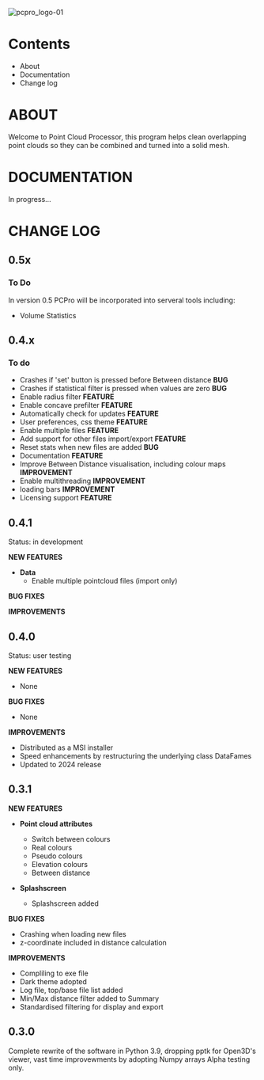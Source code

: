 ![pcpro_logo-01](https://user-images.githubusercontent.com/17065805/211750218-ff6902a9-e405-4bef-861d-1a275e3f906a.jpg)

# Contents
+ About
+ Documentation
+ Change log

# ABOUT
Welcome to Point Cloud Processor, this program helps clean overlapping point clouds so they can be combined and turned into a solid mesh.

# DOCUMENTATION
In progress...

# CHANGE LOG

## 0.5x
### To Do
In version 0.5 PCPro will be incorporated into serveral tools including:
+ Volume Statistics

## 0.4.x
### To do
+ Crashes if 'set' button is pressed before Between distance **BUG**
+ Crashes if statistical filter is pressed when values are zero **BUG**
+ Enable radius filter **FEATURE**
+ Enable concave prefilter **FEATURE**
+ Automatically check for updates **FEATURE**
+ User preferences, css theme **FEATURE**
+ Enable multiple files **FEATURE**
+ Add support for other files import/export **FEATURE**
+ Reset stats when new files are added **BUG**
+ Documentation **FEATURE**
+ Improve Between Distance visualisation, including colour maps **IMPROVEMENT**
+ Enable multithreading **IMPROVEMENT**
+ loading bars **IMPROVEMENT**
+ Licensing support **FEATURE**

## 0.4.1
Status: in development

**NEW FEATURES** 
+ **Data** 
  + Enable multiple pointcloud files (import only)
  
 **BUG FIXES** 
 
 **IMPROVEMENTS**

## 0.4.0
Status: user testing

**NEW FEATURES** 
+ None

 **BUG FIXES** 
 + None
 
 **IMPROVEMENTS**
+ Distributed as a MSI installer
+ Speed enhancements by restructuring the underlying class DataFames
+ Updated to 2024 release

## 0.3.1

**NEW FEATURES** 
+ **Point cloud attributes** 
  + Switch between colours
  + Real colours
  + Pseudo colours
  + Elevation colours
  + Between distance

+ **Splashscreen**
  + Splashscreen added

**BUG FIXES** 
+ Crashing when loading new files
+ z-coordinate included in distance calculation

**IMPROVEMENTS**
+ Compliling to exe file 
+ Dark theme adopted
+ Log file, top/base file list added
+ Min/Max distance filter added to Summary
+ Standardised filtering for display and export

## 0.3.0
Complete rewrite of the software in Python 3.9, dropping pptk for Open3D's viewer, vast time improvewments by adopting Numpy arrays
Alpha testing only.

